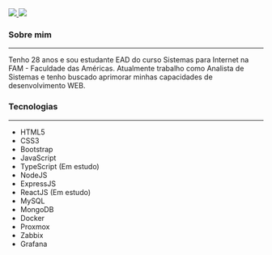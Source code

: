 <a href="https://www.linkedin.com/in/wesley-lima-960112199/">
  <img src="https://img.shields.io/badge/LinkedIn-0077B5?style=for-the-badge&amp;logo=linkedin&amp;logoColor=white" style="max-width:100%;">
</a>
<a href="mailto:w.freitas.lima@gmail.com">
  <img src="https://img.shields.io/badge/Gmail-D14836?style=for-the-badge&logo=gmail&logoColor=white" style="max-width:100%;">
</a>

### Sobre mim
***
Tenho 28 anos e sou estudante EAD do curso Sistemas para Internet na FAM - Faculdade das Américas.
Atualmente trabalho como Analista de Sistemas e tenho buscado aprimorar minhas capacidades de desenvolvimento WEB.

### Tecnologias
***
+ HTML5
+ CSS3
+ Bootstrap
+ JavaScript
+ TypeScript (Em estudo)
+ NodeJS
+ ExpressJS
+ ReactJS (Em estudo)
+ MySQL
+ MongoDB
+ Docker
+ Proxmox
+ Zabbix
+ Grafana
